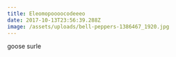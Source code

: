 ```yaml
---
title: Eleomopoooocodeeeo
date: 2017-10-13T23:56:39.288Z
image: /assets/uploads/bell-peppers-1386467_1920.jpg
---
```

goose surle

